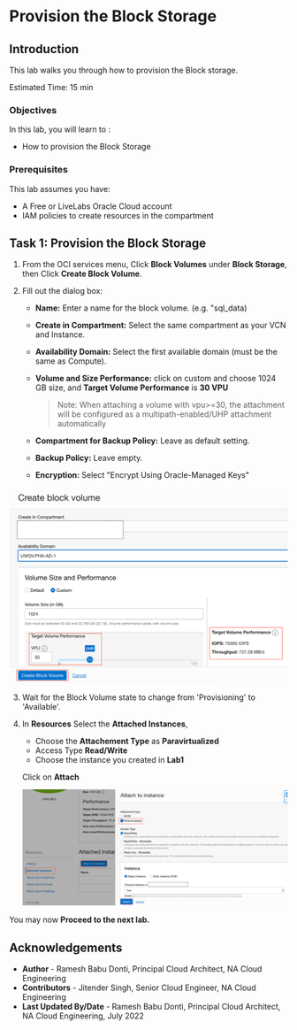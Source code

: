 # Provision the Block Storage

## Introduction

This lab walks you through how to provision the Block storage.

Estimated Time:  15 min

### Objectives
In this lab, you will learn to :
* How to provision the Block Storage

### Prerequisites  

This lab assumes you have:
- A Free or LiveLabs Oracle Cloud account
- IAM policies to create resources in the compartment

##  Task 1: Provision the Block Storage

1. From the OCI services menu, Click **Block Volumes** under **Block Storage**, then Click **Create Block Volume**.

2. Fill out the dialog box:
    * **Name:** Enter a name for the block volume. (e.g. "sql_data)
    * **Create in Compartment:** Select the same compartment as your VCN and Instance.
    * **Availability Domain:** Select the first available domain (must be the same as Compute).
    * **Volume and Size Performance:** click on custom and choose 1024 GB size, and **Target Volume Performance** is **30 VPU**
      > Note: When attaching a volume with vpu>=30, the attachment will be configured as a multipath-enabled/UHP attachment automatically

    * **Compartment for Backup Policy:** Leave as default setting.
    * **Backup Policy:** Leave empty.
    * **Encryption:** Select "Encrypt Using Oracle-Managed Keys"

  ![Block Storage Create](./images/blockstorage_create.png "Block Storage Create")

3. Wait for the Block Volume state to change from 'Provisioning' to 'Available'.

4. In **Resources** Select the **Attached Instances**, 
    * Choose the **Attachement Type** as **Paravirtualized**
    * Access Type **Read/Write**
    * Choose the instance you created in **Lab1**

    Click on **Attach**
  
    ![Block Storage attach Instance](./images/block_stroage_attachinstance.png "Block Storage attach Instance")

  You may now **Proceed to the next lab.**

## Acknowledgements
* **Author** - Ramesh Babu Donti, Principal Cloud Architect, NA Cloud Engineering
* **Contributors** -  Jitender Singh, Senior Cloud Engineer, NA Cloud Engineering
* **Last Updated By/Date** - Ramesh Babu Donti, Principal Cloud Architect, NA Cloud Engineering, July 2022